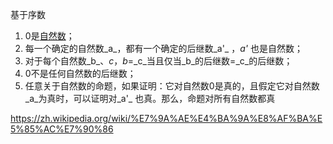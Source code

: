 基于序数

1. 0是[自然数](https://zh.wikipedia.org/wiki/%E8%87%AA%E7%84%B6%E6%95%B0 "自然数")；
2. 每一个确定的自然数_a_，都有一个确定的后继数_a'_ ，_a'_ 也是自然数；
3. 对于每个自然数_b_、_c_，_b_=_c_当且仅当_b_的后继数=_c_的后继数；
4. 0不是任何自然数的后继数；
5. 任意关于自然数的命题，如果证明：它对自然数0是真的，且假定它对自然数_a_为真时，可以证明对_a'_ 也真。那么，命题对所有自然数都真

https://zh.wikipedia.org/wiki/%E7%9A%AE%E4%BA%9A%E8%AF%BA%E5%85%AC%E7%90%86